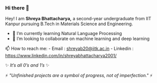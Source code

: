 ### Hi there 👋

Hey! I am **Shreya Bhattacharya,** a second-year undergraduate from IIT Kanpur pursuing B.Tech in Materials Science and Engineering. 

- 🌱 I’m currently learning Natural Language Processing
- 👯 I’m looking to collaborate on machine learning and deep learning

📫 How to reach me: 
        - Email : shreyab20@iitk.ac.in
        - Linkedin : https://www.linkedin.com/in/shreyabhattacharya2001/

 ✨ _It’s all 0’s and 1’s_ ✨
 
 ⚡ _"Unfinished projects are a symbol of progress, not of imperfection."_ ⚡
<!--
**shreyabhatta/shreyabhatta** is a ✨ _special_ ✨ repository because its `README.md` (this file) appears on your GitHub profile.

Here are some ideas to get you started:

- 🔭 I’m currently working on ...
- 🌱 I’m currently learning ...
- 👯 I’m looking to collaborate on ...
- 🤔 I’m looking for help with ...
- 💬 Ask me about ...
- 📫 How to reach me: ...
- 😄 Pronouns: ...
- ⚡ Fun fact: ...
-->
